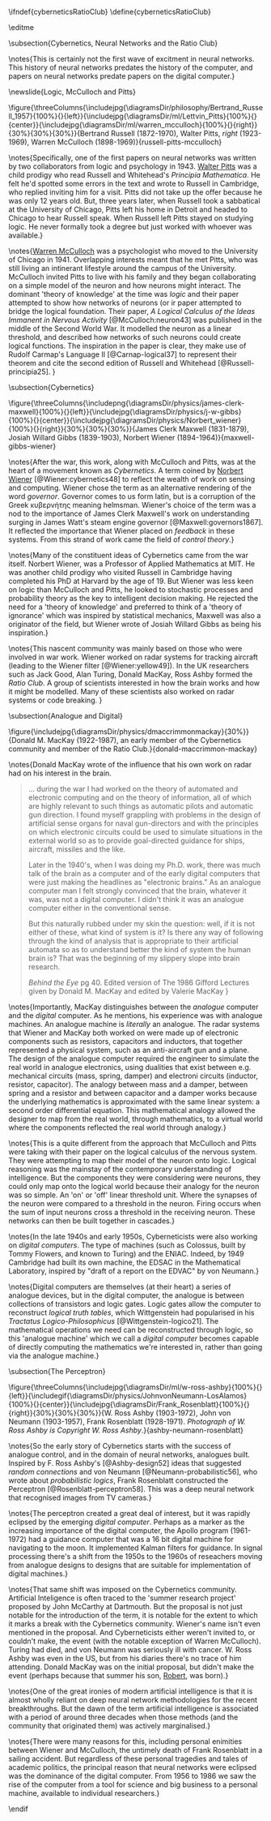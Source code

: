 \ifndef{cyberneticsRatioClub}
\define{cyberneticsRatioClub}

\editme

\subsection{Cybernetics, Neural Networks and the Ratio Club}


\notes{This is certainly not the first wave of excitment in neural networks. This history of neural networks predates the history of the computer, and papers on neural networks predate papers on the digital computer.}

\newslide{Logic, McCulloch and Pitts}

\figure{\threeColumns{\includejpg{\diagramsDir/philosophy/Bertrand_Russell_1957}{100%}{}{left}}{\includejpg{\diagramsDir/ml/Lettvin_Pitts}{100%}{}{center}}{\includejpg{\diagramsDir/ml/warren_mcculloch}{100%}{}{right}}{30%}{30%}{30%}}{Bertrand Russell (1872-1970), Walter Pitts, *right* (1923-1969), Warren McCulloch (1898-1969)}{russell-pitts-mcculloch}

\notes{Specifically, one of the first papers on neural networks was written by two collaborators from logic and psychology in 1943. [Walter Pitts](https://en.wikipedia.org/wiki/Walter_Pitts) was a child prodigy who read Russell and Whitehead's *Principia Mathematica*. He felt he'd spotted some errors in the text and wrote to Russell in Cambridge, who replied inviting him for a visit. Pitts did not take up the offer because he was only 12 years old. But, three years later, when Russell took a sabbatical at the University of Chicago, Pitts left his home in Detroit and headed to Chicago to hear Russell speak. When Russell left Pitts stayed on studying logic. He never formally took a degree but just worked with whoever was available.}

\notes{[Warren McCulloch](https://en.wikipedia.org/wiki/Warren_Sturgis_McCulloch) was a psychologist who moved to the University of Chicago in 1941. Overlapping interests meant that he met Pitts, who was still living an intinerant lifestyle around the campus of the University. McCulloch invited Pitts to live with his family and they began collaborating on a simple model of the neuron and how neurons might interact. The dominant 'theory of knowledge' at the time was *logic* and their paper attempted to show how networks of neurons (or ir paper attempted to bridge the logical foundation. Their paper, *A Logical Calculus of the Ideas Immanent in Nervous Activity* [@McCulloch:neuron43] was published in the middle of the Second World War. It modelled the neuron as a linear threshold, and described how networks of such neurons could create logical functions. The inspiration in the paper is clear, they make use of Rudolf Carmap's Language II [@Carnap-logical37] to represent their theorem and cite the second edition of Russell and Whitehead [@Russell-principia25]. }

\subsection{Cybernetics}

\figure{\threeColumns{\includepng{\diagramsDir/physics/james-clerk-maxwell}{100%}{}{left}}{\includejpg{\diagramsDir/physics/j-w-gibbs}{100%}{}{center}}{\includejpg{\diagramsDir/physics/Norbert_wiener}{100%}{}{right}}{30%}{30%}{30%}}{James Clerk Maxwell (1831-1879), Josiah Willard Gibbs (1839-1903), Norbert Wiener (1894-1964)}{maxwell-gibbs-wiener}

\notes{After the war, this work, along with McCulloch and Pitts, was at the heart of a movement known as *Cybernetics*. A term coined by [Norbert Wiener](https://en.wikipedia.org/wiki/Norbert_Wiener) [@Wiener:cybernetics48] to reflect the wealth of work on sensing and computing. Wiener chose the term as an alternative rendering of the word *governor*. Governor comes to us form latin, but is a corruption of the Greek κυβερνήτης meaning helmsman. Wiener's choice of the term was a nod to the importance of James Clerk Maxwell's work on understanding surging in James Watt's steam engine governor [@Maxwell:governors1867]. It reflected the importance that Wiener placed on *feedback* in these systems. From this strand of work came the field of *control theory*.}

\notes{Many of the constituent ideas of Cybernetics came from  the war itself. Norbert Wiener, was a Professor of Applied Mathematics at MIT. He was another child prodigy who visited Russell in Cambridge having completed his PhD at Harvard by the age of 19. But Wiener was less keen on logic than McCulloch and Pitts, he looked to stochastic processes and probability theory as the key to intelligent decision making. He rejected the need for a 'theory of knowledge' and preferred to think of a 'theory of ignorance' which was inspired by statistical mechanics, Maxwell was also a originator of the field, but Wiener wrote of Josiah Willard Gibbs as being his inspiration.}

\notes{This nascent community was mainly based on those who were involved in war work. Wiener worked on radar systems for tracking aircraft (leading to the Wiener filter [@Wiener:yellow49]). In the UK researchers such as Jack Good, Alan Turing, Donald MacKay, Ross Ashby formed the *Ratio Club*. A group of scientists interested in how the brain works and how it might be modelled. Many of these scientists also worked on radar systems or code breaking. }

\subsection{Analogue and Digital}

\figure{\includejpg{\diagramsDir/physics/dmaccrimmonmackay}{30%}}{Donald M. MacKay (1922-1987), an early member of the Cybernetics community and member of the Ratio Club.}{donald-maccrimmon-mackay}

\notes{Donald MacKay wrote of the influence that his own work on radar had on
his interest in the brain.

> ... during the war I had worked on the theory of automated and
> electronic computing and on the theory of information, all of which
> are highly relevant to such things as automatic pilots and automatic
> gun direction. I found myself grappling with problems in the design of
> artificial sense organs for naval gun-directors and with the
> principles on which electronic circuits could be used to simulate
> situations in the external world so as to provide goal-directed
> guidance for ships, aircraft, missiles and the like.
>
> Later in the 1940's, when I was doing my Ph.D. work, there was much
> talk of the brain as a computer and of the early digital computers
> that were just making the headlines as "electronic brains." As an
> analogue computer man I felt strongly convinced that the brain,
> whatever it was, was not a digital computer. I didn't think it was an
> analogue computer either in the conventional sense.
>
> But this naturally rubbed under my skin the question: well, if it is
> not either of these, what kind of system is it? Is there any way of
> following through the kind of analysis that is appropriate to their
> artificial automata so as to understand better the kind of system the
> human brain is? That was the beginning of my slippery slope into brain
> research.
>
> *Behind the Eye* pg 40. Edited version of The 1986 Gifford Lectures given by Donald M. MacKay and edited by Valerie MacKay
}

\notes{Importantly, MacKay distinguishes between the *analogue*
computer and the *digital* computer. As he mentions, his experience
was with analogue machines. An analogue machine is *literally* an
analogue. The radar systems that Wiener and MacKay both worked on were
made up of electronic components such as resistors, capacitors and
inductors, that together represented a physical system, such as an
anti-aircraft gun and a plane. The design of the analogue computer
required the engineer to simulate the real world in analogue
electronics, using dualities that exist between e.g. mechanical
circuits (mass, spring, damper) and electroni circuits (inductor,
resistor, capacitor). The analogy between mass and a damper, between
spring and a resistor and between capacitor and a damper works because
the underlying mathematics is approximated with the same linear
system: a second order differential equation. This mathematical
analogy allowed the designer to map from the real world, through
mathematics, to a virtual world where the components reflected the
real world through analogy.}

\notes{This is a quite different from the approach that McCulloch and
Pitts were taking with their paper on the logical calculus of the
nervous system. They were attempting to map their model of the neuron
onto logic. Logical reasoning was the mainstay of the contemporary
understanding of intelligence. But the components they were
considering were neurons, they could only map onto the logical world
because their analogy for the neuron was so simple. An 'on' or 'off'
linear threshold unit. Where the synapses of the neuron were compared
to a threshold in the neuron. Firing occurs when the sum of input
neurons cross a threshold in the receiving neuron. These networks can
then be built together in cascades.}

\notes{In the late 1940s and early 1950s, Cyberneticists were also
working on *digital computers*. The type of machines (such as
Colossus, built by Tommy Flowers, and known to Turing) and the
ENIAC. Indeed, by 1949 Cambridge had built its own machine, the EDSAC
in the Mathematical Laboratory, inspired by "draft of a report on the
EDVAC" by von Neumann.}

\notes{Digital computers are themselves (at their heart) a series of
analogue devices, but in the digital computer, the analogue is between
collections of transistors and logic gates. Logic gates allow the
computer to reconstruct *logical truth tables*, which Wittgenstein had
popularised in his *Tractatus Logico-Philosophicus*
[@Wittgenstein-logico21]. The mathematical operations we need can be
reconstructed through logic, so this 'analogue machine' which we call
a *digital computer* becomes capable of directly computing the
mathematics we're interested in, rather than going via the analogue
machine.}

\subsection{The Perceptron}

\figure{\threeColumns{\includejpg{\diagramsDir/ml/w-ross-ashby}{100%}{}{left}}{\includegif{\diagramsDir/physics/JohnvonNeumann-LosAlamos}{100%}{}{center}}{\includejpg{\diagramsDir/Frank_Rosenblatt}{100%}{}{right}}{30%}{30%}{30%}}{W. Ross
Ashby (1903-1972), John von Neumann (1903-1957), Frank Rosenblatt
(1928-1971). *Photograph of W. Ross Ashby is Copyright W. Ross
Ashby*.}{ashby-neumann-rosenblatt}

\notes{So the early story of Cybernetics starts with the success of analogue control, and in the domain of neural networks, analogues built. Inspired by F. Ross Ashby's [@Ashby-design52] ideas that suggested *random connections* and von Neumann [@Neumann-probabilistic56], who wrote about *probabilistic logics*, Frank Rosenblatt constructed the Perceptron [@Rosenblatt-perceptron58]. This was a deep neural network that recognised images from TV cameras.}

\notes{The perceptron created a great deal of interest, but it was rapidly eclipsed by the emerging *digital computer*. Perhaps as a marker as the increasing importance of the digital computer, the Apollo program (1961-1972) had a guidance computer that was a 16 bit digital machine for navigating to the moon. It implemented Kalman filters for guidance. In signal processing there's a shift from the 1950s to the 1960s of reseachers moving from analogue designs to designs that are suitable for implementation of digital machines.}

\notes{That same shift was imposed on the Cybernetics community. Artificial Inteligence is often traced to the 'summer research project' proposed by John McCarthy at Dartmouth. But the proposal is not just notable for the introduction of the term, it is notable for the extent to which it marks a break with the Cybernetics community. Wiener's name isn't even mentioned in the proposal. And Cyberneticists either weren't invited to, or couldn't make, the event (with the notable exception of Warren McCulloch). Turing had died, and von Neumann was seriously ill with cancer. W. Ross Ashby was even in the US, but from his diaries there's no trace of him attending. Donald MacKay was on the initial proposal, but didn't make the event (perhaps because that summer his son, [Robert](https://warwick.ac.uk/fac/sci/maths/people/staff/robert_mackay/),  was born).}

\notes{One of the great ironies of modern artificial intelligence is that it is almost wholly reliant on deep neural network methodologies for the recent breakthroughs. But the dawn of the term artificial intelligence is associated with a period of around three decades when those methods (and the community that originated them) was actively marginalised.}

\notes{There were many reasons for this, including personal enimities between Wiener and McCulloch, the untimely death of Frank Rosenblatt in a sailing accident. But regardless of these personal tragedies and tales of academic politics, the principal reason that neural networks were eclipsed was the dominance of the digital computer. From 1956 to 1986 we saw the rise of the computer from a tool for science and big business to a personal machine, available to individual researchers.}


\endif

